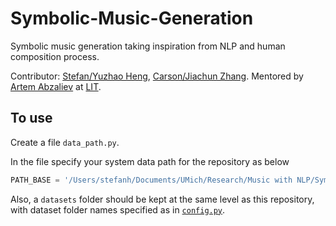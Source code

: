 # Symbolic-Music-Generation
Symbolic music generation taking inspiration from NLP and human composition process. 

Contributor: [Stefan/Yuzhao Heng](https://stefanheng.github.io), [Carson/Jiachun Zhang](https://github.com/SonyaInSiberia).
Mentored by [Artem Abzaliev](http://artem.site44.com) 
at [LIT](https://lit.eecs.umich.edu/people.html).


## To use 

Create a file `data_path.py`. 

In the file specify your system data path for the repository as below 
```python
PATH_BASE = '/Users/stefanh/Documents/UMich/Research/Music with NLP/Symbolic-Music-Generation'
```

Also, a `datasets` folder should be kept at the same level as 
this repository, with dataset folder names specified as 
in [`config.py`](https://github.com/StefanHeng/Symbolic-Music-Generation/blob/master/config.py).

